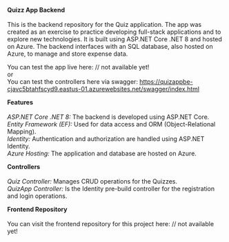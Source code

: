 <b>Quizz App Backend</b>
<br>
<br>
This is the backend repository for the Quiz application. The app was created as an exercise to practice developing full-stack applications and to explore new technologies.
It is built using ASP.NET Core .NET 8 and hosted on Azure. The backend interfaces with an SQL database, also hosted on Azure, to manage and store expense data.

You can test the app live here: // not available yet!
<br>
or
<br>
You can test the controllers here via swagger: https://quizappbe-cjavc5btahfscyd9.eastus-01.azurewebsites.net/swagger/index.html

<b>Features</b>
<br>
<br>
<i>ASP.NET Core .NET 8:</i> The backend is developed using ASP.NET Core.
<br>
<i>Entity Framework (EF):</i> Used for data access and ORM (Object-Relational Mapping).
<br>
<i>Identity:</i> Authentication and authorization are handled using ASP.NET Identity.
<br>
<i>Azure Hosting:</i> The application and database are hosted on Azure.

<b>Controllers</b>
<br>
<br>
<i>Quiz Controller:</i> Manages CRUD operations for the Quizzes.
<br>
<i>QuizApp Controller:</i> Is the Identity pre-build controller for the registration and login operations.

<b>Frontend Repository</b>
<br>
<br>
You can visit the frontend repository for this project here: // not available yet!
